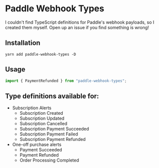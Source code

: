 # Paddle Webhook Types

I couldn't find TypeScript definitions for Paddle's webhook payloads, so I created them myself. Open up an issue if you find something is wrong!

## Installation

```
yarn add paddle-webhook-types -D
```

## Usage

```ts
import { PaymentRefunded } from "paddle-webhook-types";
```

## Type definitions available for:

- Subscription Alerts
  - Subscription Created
  - Subscription Updated
  - Subscription Cancelled
  - Subscription Payment Succeeded
  - Subscription Payment Failed
  - Subscription Payment Refunded
- One-off purchase alerts
  - Payment Succeeded
  - Payment Refunded
  - Order Processing Completed
